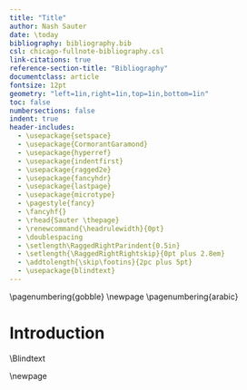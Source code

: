 ```yaml
---
title: "Title"
author: Nash Sauter
date: \today
bibliography: bibliography.bib
csl: chicago-fullnote-bibliography.csl
link-citations: true
reference-section-title: "Bibliography"
documentclass: article
fontsize: 12pt
geometry: "left=1in,right=1in,top=1in,bottom=1in"
toc: false
numbersections: false
indent: true
header-includes:
  - \usepackage{setspace}
  - \usepackage{CormorantGaramond}
  - \usepackage{hyperref}
  - \usepackage{indentfirst}
  - \usepackage{ragged2e}
  - \usepackage{fancyhdr}
  - \usepackage{lastpage}
  - \usepackage{microtype}
  - \pagestyle{fancy}
  - \fancyhf{}
  - \rhead{Sauter \thepage}
  - \renewcommand{\headrulewidth}{0pt}
  - \doublespacing
  - \setlength\RaggedRightParindent{0.5in}
  - \setlength{\RaggedRightRightskip}{0pt plus 2.8em}
  - \addtolength{\skip\footins}{2pc plus 5pt}
  - \usepackage{blindtext}
---
```


\pagenumbering{gobble}
\newpage
\pagenumbering{arabic}

# Introduction
\Blindtext

\newpage

